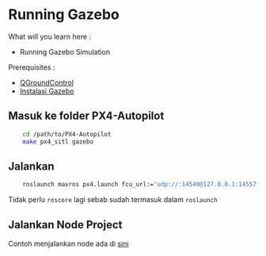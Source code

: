 # Running Gazebo

What will you learn here :
* Running Gazebo Simulation

Prerequisites :
* [QGroundControl](https://docs.qgroundcontrol.com/master/en/getting_started/download_and_install.html)
* [Instalasi Gazebo](INSTALASI_GAZEBO.md)

## Masuk ke folder PX4-Autopilot

```sh
    cd /path/to/PX4-Autopilot
    make px4_sitl gazebo
```

## Jalankan

```sh
    roslaunch mavros px4.launch fcu_url:="udp://:14540@127.0.0.1:14557"
```

Tidak perlu ``` roscore ``` lagi sebab sudah termasuk dalam ``` roslaunch ```

## Jalankan Node Project

Contoh menjalankan node ada di [sini](https://github.com/FahrulID/catatan_belajar_ros/blob/main/HOW_TO_BUILD_ROS_WORKSPACE.md)